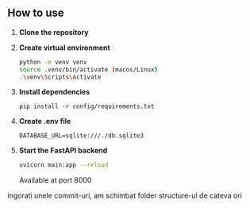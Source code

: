 ## How to use

1. **Clone the repository**

2. **Create virtual environment**
    ```bash
    python -m venv venv
    source .venv/bin/activate (macos/Linux)
    .\venv\Scripts\Activate
    ```
3. **Install dependencies**
    ```bsah
    pip install -r config/requirements.txt
    ```
4. **Create .env file**
    ```env
    DATABASE_URL=sqlite:///./db.sqlite3
    ```
5. **Start the FastAPI backend**
    ```bash
    uvicorn main:app --reload
    ```
    Available at port 8000

ingorati unele commit-uri, am schimbat folder structure-ul de cateva ori
